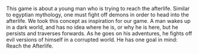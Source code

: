 This game is about a young man who is trying to reach the afterlife. Similar to egyptian mythology, one must fight off demons in order to head into the afterlife. 
We took this concept as inspiration for our game. A man wakes up in a dark world, and has no idea where he is, or why he is here, but he persists and traverses forwards.
As he goes on his adventures, he fights off evil versions of himself in a corrupted world. He has one goal in mind: Reach the Afterlife.
